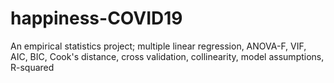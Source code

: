 # happiness-COVID19
An empirical statistics project; multiple linear regression, ANOVA-F, VIF, AIC, BIC, Cook's distance, cross validation, collinearity, model assumptions, R-squared
